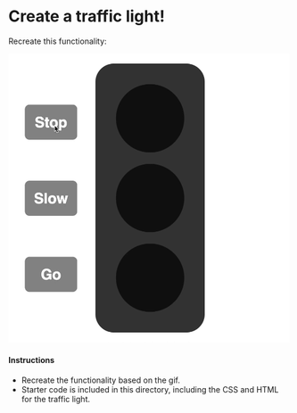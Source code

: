 # Create a traffic light!

Recreate this functionality:

![traffic light gif](traffic-light-solution.gif)

#### Instructions

* Recreate the functionality based on the gif.
* Starter code is included in this directory, including the CSS and HTML for the traffic light.
